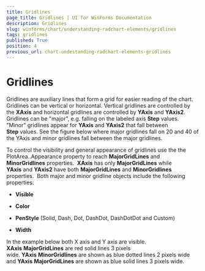 ```yaml
---
title: Gridlines
page_title: Gridlines | UI for WinForms Documentation
description: Gridlines
slug: winforms/chart/understanding-radchart-elements/gridlines
tags: gridlines
published: True
position: 4
previous_url: chart-undestanding-radchart-elements-gridlines
---
```


# Gridlines



Gridlines are auxiliary lines that form a grid for easier reading of the chart. Gridlines can be vertical or horizontal. Vertical gridlines are controlled by the __XAxis__ and horizontal gridlines are controlled by __YAxis__ and __YAxis2__. Gridlines can be "major", e.g. falling on the labeled axis __Step__ values.  "Minor" gridlines appear for __YAxis__ and __YAxis2__ that fall between __Step__ values. See the figure below where major gridlines fall on 20 and 40 of the YAxis and minor gridlines fall between the major gridlines. 

To control the visibility and general appearance of gridlines use the the PlotArea.<axis>.Appearance property to reach __MajorGridLines__ and __MinorGridlines__ properties.  __XAxis__ has only __MajorGridLines__ while __YAxis__ and __YAxis2__ have both __MajorGridLines__ and __MinorGridlines__ properties.  Both major and minor gridline objects include the following properties: 

* __Visible__ 

* __Color__

* __PenStyle__ (Solid, Dash, Dot, DashDot, DashDotDot and Custom) 

* __Width__

In the example below both X axis and Y axis are visible.  __XAxis__ __MajorGridLines__ are red solid lines 3 pixels wide. __YAxis__ __MinorGridlines__ are shown as blue dotted lines 2 pixels wide and __YAxis__ __MajorGridLines__ are shown as blue solid lines 3 pixels wide.
